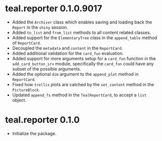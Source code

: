 # teal.reporter 0.1.0.9017

* Added the `Archiver` class which enables saving and loading back the `Report` in the `shiny` session.
* Added `to_list` and `from_list` methods to all content related classes.
* Added support for the `ElementaryTree` class in the `append_table` method of `ReportCard`.
* Decoupled the `metadata` and `content` in the `ReportCard`.
* Added additional validation for the `card_fun` evaluation.
* Added support for more arguments setup for a `card_fun` function in the `add_card_button_srv` module, specifically the `card_fun` could have any subset of the possible arguments.
* Added the optional `dim` argument to the `append_plot` method in `ReportCard`. 
* Fixed how `trellis` plots are catched by the `set_content` method in the `PictureBlock`.
* Updated `append_fs` method in the `TealReportCard`, to accept a `list` object.

# teal.reporter 0.1.0

* Initialize the package.
